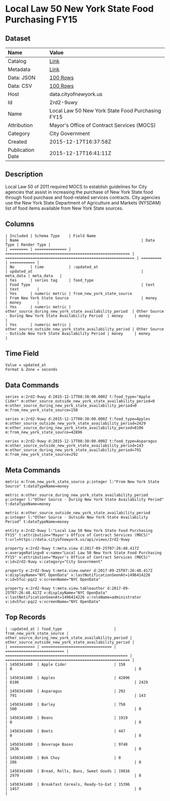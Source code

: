 # Local Law 50 New York State Food Purchasing FY15

## Dataset

| Name | Value |
| :--- | :---- |
| Catalog | [Link](https://catalog.data.gov/dataset/local-law-50-new-york-state-food-purchasing-fy15) |
| Metadata | [Link](https://data.cityofnewyork.us/api/views/2rd2-9uwy) |
| Data: JSON | [100 Rows](https://data.cityofnewyork.us/api/views/2rd2-9uwy/rows.json?max_rows=100) |
| Data: CSV | [100 Rows](https://data.cityofnewyork.us/api/views/2rd2-9uwy/rows.csv?max_rows=100) |
| Host | data.cityofnewyork.us |
| Id | 2rd2-9uwy |
| Name | Local Law 50 New York State Food Purchasing FY15 |
| Attribution | Mayor's Office of Contract Services (MOCS) |
| Category | City Government |
| Created | 2015-12-17T16:37:58Z |
| Publication Date | 2015-12-17T16:41:11Z |

## Description

Local Law 50 of 2011 required MOCS to establish guidelines for City agencies that assist in increasing the purchase of New York State food through food purchase and food-related services contracts. City agencies use the New York State Department of Agriculture and Markets (NYSDAM) list of food items available from New York State sources.

## Columns

```ls
| Included | Schema Type    | Field Name                                              | Name                                                      | Data Type | Render Type |
| ======== | ============== | ======================================================= | ========================================================= | ========= | =========== |
| No       | time           | :updated_at                                             | updated_at                                                | meta_data | meta_data   |
| Yes      | series tag     | food_type                                               | Food Type                                                 | text      | text        |
| Yes      | numeric metric | from_new_york_state_source                              | From New York State Source                                | money     | money       |
| Yes      | numeric metric | other_source_during_new_york_state_availability_period  | Other Source - During New York State Availability Period  | money     | money       |
| Yes      | numeric metric | other_source_outside_new_york_state_availability_period | Other Source - Outside New York State Availability Period | money     | money       |
```

## Time Field

```ls
Value = updated_at
Format & Zone = seconds
```

## Data Commands

```ls
series e:2rd2-9uwy d:2015-12-17T08:38:00.000Z t:food_type="Apple Cider" m:other_source_outside_new_york_state_availability_period=0 m:other_source_during_new_york_state_availability_period=0 m:from_new_york_state_source=158

series e:2rd2-9uwy d:2015-12-17T08:38:00.000Z t:food_type=Apples m:other_source_outside_new_york_state_availability_period=2429 m:other_source_during_new_york_state_availability_period=8106 m:from_new_york_state_source=42896

series e:2rd2-9uwy d:2015-12-17T08:38:00.000Z t:food_type=Asparagus m:other_source_outside_new_york_state_availability_period=143 m:other_source_during_new_york_state_availability_period=791 m:from_new_york_state_source=292
```

## Meta Commands

```ls
metric m:from_new_york_state_source p:integer l:"From New York State Source" t:dataTypeName=money

metric m:other_source_during_new_york_state_availability_period p:integer l:"Other Source - During New York State Availability Period" t:dataTypeName=money

metric m:other_source_outside_new_york_state_availability_period p:integer l:"Other Source - Outside New York State Availability Period" t:dataTypeName=money

entity e:2rd2-9uwy l:"Local Law 50 New York State Food Purchasing FY15" t:attribution="Mayor's Office of Contract Services (MOCS)" t:url=https://data.cityofnewyork.us/api/views/2rd2-9uwy

property e:2rd2-9uwy t:meta.view d:2017-09-25T07:26:48.417Z v:averageRating=0 v:name="Local Law 50 New York State Food Purchasing FY15" v:attribution="Mayor's Office of Contract Services (MOCS)" v:id=2rd2-9uwy v:category="City Government"

property e:2rd2-9uwy t:meta.view.owner d:2017-09-25T07:26:48.417Z v:displayName="NYC OpenData" v:lastNotificationSeenAt=1496414226 v:id=5fuc-pqz2 v:screenName="NYC OpenData"

property e:2rd2-9uwy t:meta.view.tableauthor d:2017-09-25T07:26:48.417Z v:displayName="NYC OpenData" v:lastNotificationSeenAt=1496414226 v:roleName=administrator v:id=5fuc-pqz2 v:screenName="NYC OpenData"
```

## Top Records

```ls
| :updated_at | food_type                       | from_new_york_state_source | other_source_during_new_york_state_availability_period | other_source_outside_new_york_state_availability_period | 
| =========== | =============================== | ========================== | ====================================================== | ======================================================= | 
| 1450341480  | Apple Cider                     | 158                        | 0                                                      | 0                                                       | 
| 1450341480  | Apples                          | 42896                      | 8106                                                   | 2429                                                    | 
| 1450341480  | Asparagus                       | 292                        | 791                                                    | 143                                                     | 
| 1450341480  | Barley                          | 750                        | 500                                                    | 0                                                       | 
| 1450341480  | Beans                           | 1919                       | 0                                                      | 0                                                       | 
| 1450341480  | Beets                           | 447                        | 0                                                      | 0                                                       | 
| 1450341480  | Beverage Bases                  | 9748                       | 1636                                                   | 0                                                       | 
| 1450341480  | Bok Choy                        | 0                          | 286                                                    | 0                                                       | 
| 1450341480  | Bread, Rolls, Buns, Sweet Goods | 19816                      | 2979                                                   | 0                                                       | 
| 1450341480  | Breakfast Cereals, Ready-to-Eat | 15396                      | 1457                                                   | 0                                                       | 
```